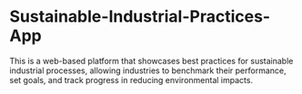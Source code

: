# Sustainable-Industrial-Practices-App
This is a web-based platform that showcases best practices for sustainable industrial processes, allowing industries to benchmark their performance, set goals, and track progress in reducing environmental impacts.
